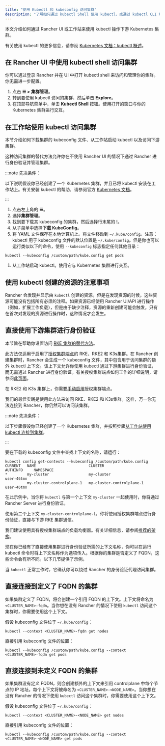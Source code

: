 ```yaml
---
title: "使用 Kubectl 和 kubeconfig 访问集群"
description: "了解如何通过 kubectl Shell 使用 kubectl，或通过 kubectl CLI 和 kubeconfig 文件，来访问和管理 Kubernetes 集群。kubeconfig 文件用于配置对 Kubernetes 的访问。当你使用 Rancher 创建集群时，Rancher 会自动为你的集群创建 kubeconfig。"
---
```


本文介绍如何通过 Rancher UI 或工作站来使用 kubectl 操作下游 Kubernetes 集群。

有关使用 kubectl 的更多信息，请参阅 [Kubernetes 文档：kubectl 概述](https://kubernetes.io/docs/reference/kubectl/overview/)。

## 在 Rancher UI 中使用 kubectl shell 访问集群

你可以通过登录 Rancher 并在 UI 中打开 kubectl shell 来访问和管理你的集群。你无需进一步配置。

1. 点击 **☰ > 集群管理**。
1. 转到要使用 kubectl 访问的集群，然后单击 **Explore**。
1. 在顶部导航菜单中，单击 **Kubectl Shell** 按钮。使用打开的窗口与你的 Kubernetes 集群进行交互。

## 在工作站使用 kubectl 访问集群

本节介绍如何下载集群的 kubeconfig 文件、从工作站启动 kubectl 以及访问下游集群。

这种访问集群的替代方法允许你在不使用 Rancher UI 的情况下通过 Rancher 进行身份验证并管理集群。

:::note 先决条件：

以下说明假设你已经创建了一个 Kubernetes 集群，并且已将 kubectl 安装在工作站上。有关安装 kubectl 的帮助，请参阅官方 [Kubernetes 文档](https://kubernetes.io/docs/tasks/tools/install-kubectl/)。

:::

1. 点击左上角的 **☰**。
1. 选择**集群管理**。
1. 找到要下载其 kubeconfig 的集群，然后选择行末尾的 **⁝**。
1. 从子菜单中选择**下载 KubeConfig**。
1. 将 YAML 文件保存在本地计算机上。将文件移动到 `~/.kube/config`。注意：kubectl 用于 kubeconfig 文件的默认位置是 `~/.kube/config`。但是你也可以运行类似以下的命令，使用 `--kubeconfig` 标志指定任何其他目录：
```
kubectl --kubeconfig /custom/path/kube.config get pods
```
1. 从工作站启动 kubectl。使用它与 Kubernetes 集群进行交互。

## 使用 kubectl 创建的资源的注意事项

Rancher 会发现并显示由 `kubectl` 创建的资源。但是在发现资源的时候，这些资源可能没有包括所有必须的注释。如果资源已经使用 Rancher UI/API 进行操作（例如，扩展工作负载），但是由于缺少注释，资源的重新创建可能会触发。只有在首次对发现的资源进行操作时，这种情况才会发生。

## 直接使用下游集群进行身份验证

本节旨在帮助你设置访问 [RKE 集群的替代方法](../../../../pages-for-subheaders/launch-kubernetes-with-rancher.md)。

此方法仅适用于启用了[授权集群端点](../../../../reference-guides/rancher-manager-architecture/communicating-with-downstream-user-clusters.md#4-授权集群端点)的 RKE、RKE2 和 K3s集群。在 Rancher 创建集群时，Rancher 会生成一个 kubeconfig 文件，其中包含用于访问集群的额外 kubectl 上下文。该上下文允许你使用 kubectl 通过下游集群进行身份验证，而无需通过 Rancher 进行身份验证。有关授权集群端点如何工作的详细说明，请参阅[此页面](authorized-cluster-endpoint.md)。

在 RKE2 和 K3s 集群上，你需要[手动启用](../../kubernetes-clusters-in-rancher-setup/register-existing-clusters.md#对-rke2-和-k3s-集群的授权集群端点支持)授权集群端点。

我们的最佳实践是使用此方法来访问 RKE、RKE2 和 K3s集群。这样，万一你无法连接到 Rancher，你仍然可以访问该集群。

:::note 先决条件：

以下步骤假设你已经创建了一个 Kubernetes 集群，并按照步骤[从工作站使用 kubectl 连接到集群](#在工作站使用-kubectl-访问集群)。

:::

要在下载的 kubeconfig 文件中查找上下文的名称，请运行：

```
kubectl config get-contexts --kubeconfig /custom/path/kube.config
CURRENT   NAME                        CLUSTER                     AUTHINFO     NAMESPACE
*         my-cluster                  my-cluster                  user-46tmn
          my-cluster-controlplane-1   my-cluster-controlplane-1   user-46tmn
```

在此示例中，当你将 `kubectl` 与第一个上下文 `my-cluster` 一起使用时，你将通过 Rancher Server 进行身份验证。

使用第二个上下文 `my-cluster-controlplane-1`，你将使用授权集群端点进行身份验证，直接与下游 RKE 集群通信。

我们建议使用具有授权集群端点的负载均衡器。有关详细信息，请参阅[推荐的架构](../../../../reference-guides/rancher-manager-architecture/architecture-recommendations.md#授权集群端点架构)。

现在你已经有了直接使用集群进行身份验证所需的上下文名称，你可以在运行 kubectl 命令时将上下文名称作为选项传入。根据你的集群是否定义了 FQDN，这些命令会有所不同。以下几节提供了示例。

当 `kubectl` 正常工作时，它确认你可以绕过 Rancher 的身份验证代理访问集群。

## 直接连接到定义了 FQDN 的集群

如果集群定义了 FQDN，将会创建一个引用 FQDN 的上下文。上下文将命名为 `<CLUSTER_NAME>-fqdn`。当你想在没有 Rancher 的情况下使用 `kubectl` 访问这个集群时，你需要使用这个上下文。

假设 kubeconfig 文件位于 `~/.kube/config`：

```
kubectl --context <CLUSTER_NAME>-fqdn get nodes
```

直接引用 kubeconfig 文件的位置：

```
kubectl --kubeconfig /custom/path/kube.config --context <CLUSTER_NAME>-fqdn get pods
```

## 直接连接到未定义 FQDN 的集群

如果集群没有定义 FQDN，则会创建额外的上下文来引用 controlplane 中每个节点的 IP 地址。每个上下文将被命名为 `<CLUSTER_NAME>-<NODE_NAME>`。当你想在没有 Rancher 的情况下使用 `kubectl` 访问这个集群时，你需要使用这个上下文。

假设 kubeconfig 文件位于 `~/.kube/config`：

```
kubectl --context <CLUSTER_NAME>-<NODE_NAME> get nodes
```

直接引用 kubeconfig 文件的位置：

```
kubectl --kubeconfig /custom/path/kube.config --context <CLUSTER_NAME>-<NODE_NAME> get pods
```

